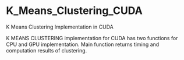 # K_Means_Clustering_CUDA
K Means Clustering Implementation in CUDA

K MEANS CLUSTERING implementation for CUDA has two functions for CPU and GPU implementation. Main function returns timing and 
computation results of clustering.
